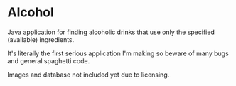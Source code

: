 # Alcohol
Java application for finding alcoholic drinks that use only the specified (available) ingredients.

It's literally the first serious application I'm making so beware of many bugs and general spaghetti code.

Images and database not included yet due to licensing.
